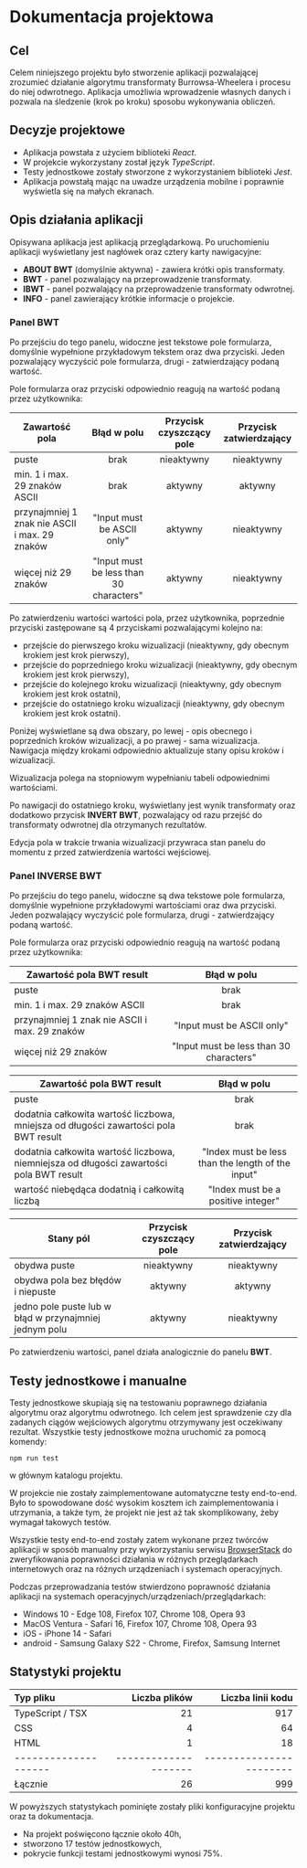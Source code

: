 # Dokumentacja projektowa

## Cel

Celem niniejszego projektu było stworzenie aplikacji pozwalającej zrozumieć działanie algorytmu transformaty Burrowsa-Wheelera i procesu do niej odwrotnego. Aplikacja umożliwia wprowadzenie własnych danych i pozwala na śledzenie (krok po kroku) sposobu wykonywania obliczeń.

## Decyzje projektowe

- Aplikacja powstała z użyciem biblioteki _React_.
- W projekcie wykorzystany został język _TypeScript_.
- Testy jednostkowe zostały stworzone z wykorzystaniem biblioteki _Jest_.
- Aplikacja powstałą mając na uwadze urządzenia mobilne i poprawnie wyświetla się na małych ekranach.

## Opis działania aplikacji

Opisywana aplikacja jest aplikacją przeglądarkową. Po uruchomieniu aplikacji wyświetlany jest nagłówek oraz cztery karty nawigacyjne:

- **ABOUT BWT** (domyślnie aktywna) - zawiera krótki opis transformaty.
- **BWT** - panel pozwalający na przeprowadzenie transformaty.
- **IBWT** - panel pozwalający na przeprowadzenie transformaty odwrotnej.
- **INFO** - panel zawierający krótkie informacje o projekcie.

### Panel **BWT**

Po przejściu do tego panelu, widoczne jest tekstowe pole formularza, domyślnie wypełnione przykładowym tekstem oraz dwa przyciski. Jeden pozwalający wyczyścić pole formularza, drugi - zatwierdzający podaną wartość.

Pole formularza oraz przyciski odpowiednio reagują na wartość podaną przez użytkownika:

| Zawartość pola                                 |               Błąd w polu               | Przycisk czyszczący pole | Przycisk zatwierdzający |
| ---------------------------------------------- | :-------------------------------------: | :----------------------: | :---------------------: |
| puste                                          |                  brak                   |        nieaktywny        |       nieaktywny        |
| min. 1 i max. 29 znaków ASCII                  |                  brak                   |         aktywny          |         aktywny         |
| przynajmniej 1 znak nie ASCII i max. 29 znaków |       "Input must be ASCII only"        |         aktywny          |       nieaktywny        |
| więcej niż 29 znaków                           | "Input must be less than 30 characters" |         aktywny          |       nieaktywny        |

Po zatwierdzeniu wartości wartości pola, przez użytkownika, poprzednie przyciski zastępowane są 4 przyciskami pozwalającymi kolejno na:

- przejście do pierwszego kroku wizualizacji (nieaktywny, gdy obecnym krokiem jest krok pierwszy),
- przejście do poprzedniego kroku wizualizacji (nieaktywny, gdy obecnym krokiem jest krok pierwszy),
- przejście do kolejnego kroku wizualizacji (nieaktywny, gdy obecnym krokiem jest krok ostatni),
- przejście do ostatniego kroku wizualizacji (nieaktywny, gdy obecnym krokiem jest krok ostatni).

Poniżej wyświetlane są dwa obszary, po lewej - opis obecnego i poprzednich kroków wizualizacji, a po prawej - sama wizualizacja. Nawigacja między krokami odpowiednio aktualizuje stany opisu kroków i wizualizacji.

Wizualizacja polega na stopniowym wypełnianiu tabeli odpowiednimi wartościami.

Po nawigacji do ostatniego kroku, wyświetlany jest wynik transformaty oraz dodatkowo przycisk **INVERT BWT**, pozwalający od razu przejść do transformaty odwrotnej dla otrzymanych rezultatów.

Edycja pola w trakcie trwania wizualizacji przywraca stan panelu do momentu z przed zatwierdzenia wartości wejściowej.

### Panel **INVERSE BWT**

Po przejściu do tego panelu, widoczne są dwa tekstowe pole formularza, domyślnie wypełnione przykładowymi wartościami oraz dwa przyciski. Jeden pozwalający wyczyścić pole formularza, drugi - zatwierdzający podaną wartość.

Pole formularza oraz przyciski odpowiednio reagują na wartość podaną przez użytkownika:

| Zawartość pola BWT result                      |               Błąd w polu               |
| ---------------------------------------------- | :-------------------------------------: |
| puste                                          |                  brak                   |
| min. 1 i max. 29 znaków ASCII                  |                  brak                   |
| przynajmniej 1 znak nie ASCII i max. 29 znaków |       "Input must be ASCII only"        |
| więcej niż 29 znaków                           | "Input must be less than 30 characters" |

| Zawartość pola BWT result                                                               |                    Błąd w polu                    |
| --------------------------------------------------------------------------------------- | :-----------------------------------------------: |
| puste                                                                                   |                       brak                        |
| dodatnia całkowita wartość liczbowa, mniejsza od długości zawartości pola BWT result    |                       brak                        |
| dodatnia całkowita wartość liczbowa, niemniejsza od długości zawartości pola BWT result | "Index must be less than the length of the input" |
| wartość niebędąca dodatnią i całkowitą liczbą                                           |        "Index must be a positive integer"         |

| Stany pól                                              | Przycisk czyszczący pole | Przycisk zatwierdzający |
| ------------------------------------------------------ | :----------------------: | :---------------------: |
| obydwa puste                                           |        nieaktywny        |       nieaktywny        |
| obydwa pola bez błędów i niepuste                      |         aktywny          |         aktywny         |
| jedno pole puste lub w błąd w przynajmniej jednym polu |         aktywny          |       nieaktywny        |

Po zatwierdzeniu wartości, panel działa analogicznie do panelu **BWT**.

## Testy jednostkowe i manualne

Testy jednostkowe skupiają się na testowaniu poprawnego działania algorytmu oraz algorytmu odwrotnego. Ich celem jest sprawdzenie czy dla zadanych ciągów wejściowych algorytmu otrzymywany jest oczekiwany rezultat. Wszystkie testy jednostkowe można uruchomić za pomocą komendy:

```
npm run test
```

w głównym katalogu projektu.

W projekcie nie zostały zaimplementowane automatyczne testy end-to-end. Było to spowodowane dość wysokim kosztem ich zaimplementowania i utrzymania, a także tym, że projekt nie jest aż tak skomplikowany, żeby wymagał takowych testów.

Wszystkie testy end-to-end zostały zatem wykonane przez twórców aplikacji w sposób manualny przy wykorzystaniu serwisu [BrowserStack](https://www.browserstack.com/) do zweryfikowania poprawności działania w różnych przeglądarkach internetowych oraz na różnych urządzeniach i systemach operacyjnych.

Podczas przeprowadzania testów stwierdzono poprawność działania aplikacji na systemach operacyjnych/urządzeniach/przeglądarkach:

- Windows 10 - Edge 108, Firefox 107, Chrome 108, Opera 93
- MacOS Ventura - Safari 16, Firefox 107, Chrome 108, Opera 93
- iOS - iPhone 14 - Safari
- android - Samsung Galaxy S22 - Chrome, Firefox, Samsung Internet

## Statystyki projektu

| Typ pliku            |        Liczba plików |       Liczba linii kodu |
| :------------------- | -------------------: | ----------------------: |
| TypeScript / TSX     |                   21 |                     917 |
| CSS                  |                    4 |                      64 |
| HTML                 |                    1 |                      18 |
| -------------------- | -------------------- | ----------------------- |
| Łącznie              |                   26 |                     999 |

W powyższych statystykach pominięte zostały pliki konfiguracyjne projektu oraz ta dokumentacja.

- Na projekt poświęcono łącznie około 40h,
- stworzono 17 testów jednostkowych,
- pokrycie funkcji testami jednostkowymi wynosi 75%.
